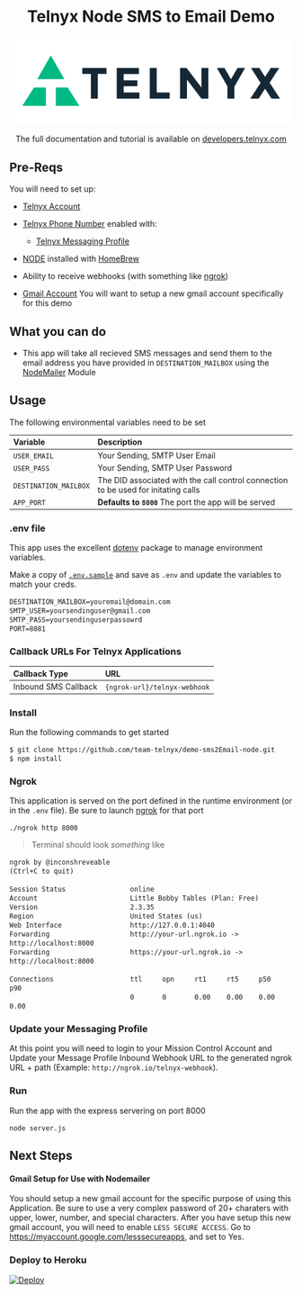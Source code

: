
<div align="center">

# Telnyx Node SMS to Email Demo


![Telnyx](./logo-dark.png)



The full documentation and tutorial is available on [developers.telnyx.com](https://developers.telnyx.com/docs/v2/development/dev-env-setup?lang=dotnet&utm_source=referral&utm_medium=github_referral&utm_campaign=cross-site-link)
</div>

## Pre-Reqs

You will need to set up:

-   [Telnyx Account](https://telnyx.com/sign-up?utm_source=referral&utm_medium=github_referral&utm_campaign=cross-site-link)
-   [Telnyx Phone Number](https://portal.telnyx.com/#/app/numbers/my-numbers?utm_source=referral&utm_medium=github_referral&utm_campaign=cross-site-link) enabled with:

    -   [Telnyx Messaging Profile](https://portal.telnyx.com/#/app/messaing/applications?utm_source=referral&utm_medium=github_referral&utm_campaign=cross-site-link)

-   [NODE](https://developers.telnyx.com/docs/v2/development/dev-env-setup?lang=node&utm_source=referral&utm_medium=github_referral&utm_campaign=cross-site-link) installed with [HomeBrew](https://formulae.brew.sh/formula/node)
-   Ability to receive webhooks (with something like [ngrok](https://developers.telnyx.com/docs/v2/development/ngrok?utm_source=referral&utm_medium=github_referral&utm_campaign=cross-site-link))

-   [Gmail Account](https://accounts.google.com/SignUp?service=mail&continue=https://mail.google.com/mail/) You will want to setup a new gmail account specifically for this demo

## What you can do

-   This app will take all recieved SMS messages and send them to the email address you have provided in `DESTINATION_MAILBOX` using the [NodeMailer](https://nodemailer.com/about/) Module

## Usage

The following environmental variables need to be set

| Variable               | Description                                                                                                                                 |
| :--------------------- | :------------------------------------------------------------------------------------------------------------------------------------------ |
| `USER_EMAIL`       | Your Sending, SMTP User Email|
| `USER_PASS` | Your Sending, SMTP User Password                                                            |
| `DESTINATION_MAILBOX`           | The DID associated with the call control connection to be used for initating calls                                                          |
| `APP_PORT`             | **Defaults to `8000`** The port the app will be served                                                                                   |


### .env file

This app uses the excellent [dotenv](https://www.npmjs.com/package/dotenv) package to manage environment variables.

Make a copy of [`.env.sample`](./.env.sample) and save as `.env` and update the variables to match your creds.

```
DESTINATION_MAILBOX=youremail@domain.com
SMTP_USER=yoursendinguser@gmail.com
SMTP_PASS=yoursendinguserpassowrd
PORT=8081

```

### Callback URLs For Telnyx Applications

| Callback Type          | URL                               |
| :--------------------- | :-------------------------------- |
| Inbound SMS Callback | `{ngrok-url}/telnyx-webhook` |


### Install

Run the following commands to get started

```
$ git clone https://github.com/team-telnyx/demo-sms2Email-node.git
$ npm install
```

### Ngrok

This application is served on the port defined in the runtime environment (or in the `.env` file). Be sure to launch [ngrok](https://developers.telnyx.com/docs/v2/development/ngrok?utm_source=referral&utm_medium=github_referral&utm_campaign=cross-site-link) for that port

```
./ngrok http 8000
```

> Terminal should look _something_ like

```
ngrok by @inconshreveable                                                                                                                               (Ctrl+C to quit)

Session Status                online
Account                       Little Bobby Tables (Plan: Free)
Version                       2.3.35
Region                        United States (us)
Web Interface                 http://127.0.0.1:4040
Forwarding                    http://your-url.ngrok.io -> http://localhost:8000
Forwarding                    https://your-url.ngrok.io -> http://localhost:8000

Connections                   ttl     opn     rt1     rt5     p50     p90
                              0       0       0.00    0.00    0.00    0.00
```

### Update your Messaging Profile
 At this point you will need to login to your Mission Control Account and Update  your Message Profile Inbound Webhook URL to the generated ngrok URL + path (Example: `http://ngrok.io/telnyx-webhook`).

### Run

Run the app with the express servering on port 8000

```
node server.js
```

## Next Steps

#### Gmail Setup for Use with Nodemailer

You should setup a new gmail account for the specific purpose of using this Application. Be sure to use a very complex password of 20+ charaters with upper, lower, number, and special characters. After you have setup this new gmail account, you will need to enable `LESS SECURE ACCESS`. Go to https://myaccount.google.com/lesssecureapps, and set to Yes.

### Deploy to Heroku

[![Deploy](https://www.herokucdn.com/deploy/button.svg)](https://heroku.com/deploy)


